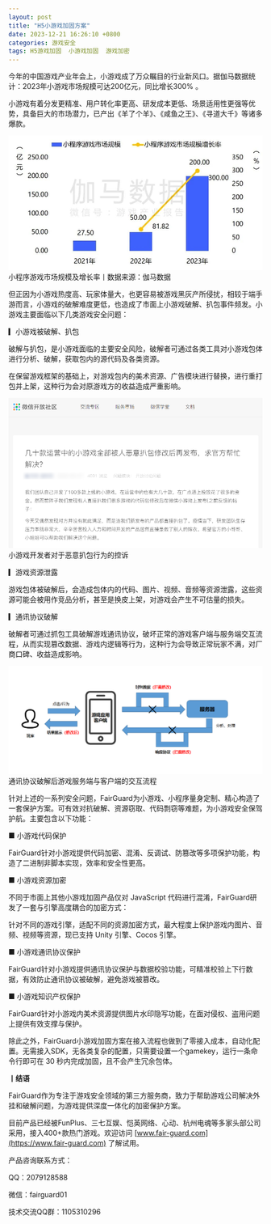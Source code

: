 ```yaml
---
layout: post
title: "H5小游戏加固方案"
date: 2023-12-21 16:26:10 +0800
categories: 游戏安全
tags: H5游戏加固  小游戏加固  游戏加密
---
```


今年的中国游戏产业年会上，小游戏成了万众瞩目的行业新风口。据伽马数据统计：2023年小游戏市场规模可达200亿元，同比增长300% 。<!-- more -->  

小游戏有着分发更精准、用户转化率更高、研发成本更低、场景适用性更强等优势，具备巨大的市场潜力，已产出《羊了个羊》、《咸鱼之王》、《寻道大千》等诸多爆款。  

![315_21](/assets/res/202103/小游戏市场规模.jpg)  
小程序游戏市场规模及增长率丨数据来源：伽马数据  

但正因为小游戏热度高、玩家体量大，也更容易被游戏黑灰产所侵扰，相较于端手游而言，小游戏的破解难度更低，也造成了市面上小游戏破解、扒包事件频发。小游戏主要面临以下几类游戏安全问题：  

▎小游戏被破解、扒包  

破解与扒包，是小游戏面临的主要安全风险，破解者可通过各类工具对小游戏包体进行分析、破解，获取包内的源代码及各类资源。  

在保留游戏框架的基础上，对游戏包内的美术资源、广告模块进行替换，进行重打包并上架，这种行为会对原游戏方的收益造成严重影响。  

![315_21](/assets/res/202103/小游戏被扒包.png)  
小游戏开发者对于恶意扒包行为的控诉  

▎游戏资源泄露  

游戏包体被破解后，会造成包体内的代码、图片、视频、音频等资源泄露，这些资源可能会被用作竞品分析，甚至是换皮上架，对游戏会产生不可估量的损失。  

▎通讯协议破解  

破解者可通过抓包工具破解游戏通讯协议，破坏正常的游戏客户端与服务端交互流程，从而实现篡改数据、游戏内逻辑等行为，这种行为会导致正常玩家不满，对厂商口碑、收益造成影响。  

![315_21](/assets/res/202103/通讯协议破解后交互流程.png)  
通讯协议破解后游戏服务端与客户端的交互流程  

针对上述的一系列安全问题，FairGuard为小游戏、小程序量身定制、精心构造了一套保护方案。可有效对抗破解、资源窃取、代码剽窃等难题，为小游戏安全保驾护航。主要包含以下功能：  

■ 小游戏代码保护  

FairGuard针对小游戏提供代码加密、混淆、反调试、防篡改等多项保护功能，构造了二进制非脚本实现，效率和安全性更高。  

■ 小游戏资源加密  

不同于市面上其他小游戏加固产品仅对 JavaScript 代码进行混淆，FairGuard研发了一套与引擎高度耦合的加密方式：  

针对不同的游戏引擎，适配不同的资源加密方式，最大程度上保护游戏内图片、音频、视频等资源，现已支持 Unity 引擎、Cocos 引擎。  

■ 小游戏通讯协议保护  

FairGuard针对小游戏提供通讯协议保护与数据校验功能，可精准校验上下行数据，有效防止通讯协议被破解，避免游戏被篡改。  

■ 小游戏知识产权保护  

FairGuard针对小游戏内美术资源提供图片水印隐写功能，在面对侵权、盗用问题上提供有效支撑与保护。  

除此之外，FairGuard小游戏加固方案在接入流程也做到了零接入成本，自动化配置。无需接入SDK，无各类复杂的配置，只需要设置一个gamekey，运行一条命令行即可在 30 秒内完成加固，且不会产生冗余包体。  

**丨结语**  

FairGuard作为专注于游戏安全领域的第三方服务商，致力于帮助游戏公司解决外挂和破解问题，为游戏提供深度一体化的加密保护方案。  

目前产品已经被FunPlus、三七互娱、恺英网络、心动、杭州电魂等多家头部公司采用，接入400+款热门游戏。欢迎访问 [www.fair-guard.com](https://www.fair-guard.com) 了解试用。    

产品咨询联系方式：  

QQ：2079128588  

微信：fairguard01  

技术交流QQ群：1105310296  